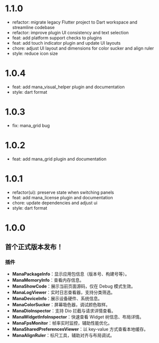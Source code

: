 # 1.1.0

- refactor: migrate legacy Flutter project to Dart workspace and streamline codebase
- refactor: improve plugin UI consistency and text selection
- feat: add platform support checks to plugins
- feat: add touch indicator plugin and update UI layouts
- chore: adjust UI layout and dimensions for color sucker and align ruler
- style: reduce icon size

# 1.0.4

- feat: add mana_visual_helper plugin and documentation
- style: dart format

# 1.0.3

- fix: mana_grid bug

# 1.0.2

- feat: add mana_grid plugin and documentation

# 1.0.1

- refactor(ui): preserve state when switching panels
- feat: add mana_license plugin and documentation
- chore: update dependencies and adjust ui
- style: dart format

# 1.0.0

## 首个正式版本发布！

### 插件

- **ManaPackageInfo**：显示应用包信息（版本号、构建号等）。
- **ManaMemoryInfo**：查看内存信息。
- **ManaShowCode**：展示当前页面源码，仅在 Debug 模式生效。
- **ManaLogViewer**：实时日志查看器，支持分类筛选。
- **ManaDeviceInfo**：展示设备硬件、系统信息。
- **ManaColorSucker**：屏幕吸色器，调试颜色取样。
- **ManaDioInspector**：支持 Dio 拦截与请求详情查看。
- **ManaWidgetInfoInspector**：快速查看 Widget 树信息、布局详情。
- **ManaFpsMonitor**：帧率实时监控，辅助性能优化。
- **ManaSharedPreferencesViewer**：以 key-value 方式查看本地缓存。
- **ManaAlignRuler**：标尺工具，辅助对齐与布局调试。
